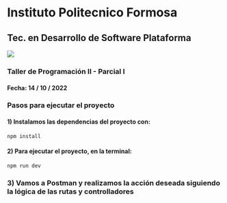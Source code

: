 # Instituto Politecnico Formosa
## Tec. en Desarrollo de Software Plataforma
![](https://www.ipf.edu.ar/img/logo.png)
### Taller de Programación II - Parcial I
#### Fecha: 14 / 10 / 2022
### Pasos para ejecutar el proyecto
#### 1) Instalamos las dependencias del proyecto con:
`npm install`
#### 2) Para ejecutar el proyecto, en la terminal:
`npm run dev`
### 3) Vamos a Postman y realizamos la acción deseada siguiendo la lógica de las rutas y controlladores